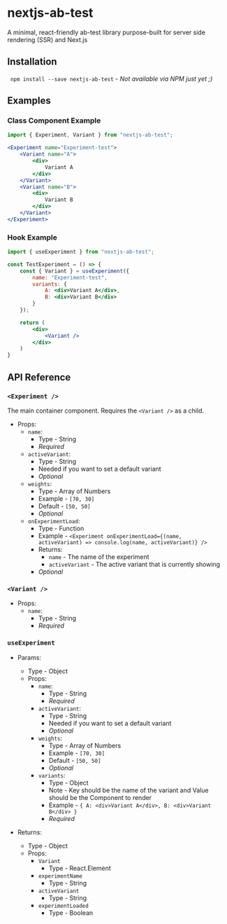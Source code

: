 # nextjs-ab-test
A minimal, react-friendly ab-test library purpose-built for server side rendering (SSR) and Next.js

## Installation
` npm install --save nextjs-ab-test` - *Not available via NPM just yet ;)*


## Examples

### Class Component Example
```jsx
import { Experiment, Variant } from "nextjs-ab-test";

<Experiment name="Experiment-test">
	<Variant name="A">
		<div>
			Variant A
		</div>
	</Variant>
	<Variant name="B">
		<div>
			Variant B
		</div>
	</Variant>
</Experiment>
```

### Hook Example
```jsx
import { useExperiment } from "nextjs-ab-test";

const TestExperiment = () => {
	const { Variant } = useExperiment({
		name: "Experiment-test",
		variants: {
			A: <div>Variant A</div>,
			B: <div>Variant B</div>
		}
	});

	return (
		<div>
			<Variant />
		</div>
	)
}
```

## API Reference

### `<Experiment />`
The main container component. Requires the `<Variant />` as a child.

- Props: 
    -	`name`:
    	- Type - String
    	- *Required*
    - `activeVariant`:
    	- Type - String
    	- Needed if you want to set a default variant
    	- *Optional*
    - `weights`:
    	- Type - Array of Numbers
    	- Example - `[70, 30]`
    	- Default - `[50, 50]`
    	- *Optional*
    - `onExperimentLoad`:
    	- Type - Function
    	- Example - `<Experiment onExperimentLoad={(name, activeVariant) => console.log(name, activeVariant)} />`
    	- Returns: 
    	    - `name` - The name of the experiment
    	    - `activeVariant` - The active variant that is currently showing
    	- *Optional*


### `<Variant />`

- Props:
    - `name`:
    	- Type - String
    	- *Required*
	
### `useExperiment`

- Params:
    - Type - Object
    - Props: 
        -	`name`:
    	    - Type - String
    	    - *Required*
        - `activeVariant`:
        	- Type - String
        	- Needed if you want to set a default variant
        	- *Optional*
        - `weights`:
        	- Type - Array of Numbers
        	- Example - `[70, 30]`
        	- Default - `[50, 50]`
        	- *Optional*
    	- `variants`:
    	    - Type - Object
    	    - Note - Key should be the name of the variant and Value should be the Component to render
    	    - Example - `{ A: <div>Variant A</div>, B: <div>Variant B</div> }`
    	    - *Required*

- Returns:
    - Type - Object
    - Props:
        -  `Variant`
            - Type - React.Element
        - `experimentName`
            - Type - String
        - `activeVariant`
            - Type - String
        - `experimentLoaded` 
            - Type - Boolean

